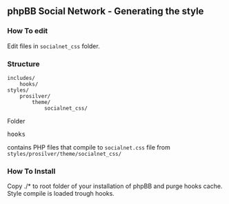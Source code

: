 ## phpBB Social Network - Generating the style

### How To edit
Edit files in <code>socialnet_css</code> folder.

### Structure
```
includes/
	hooks/
styles/
	prosilver/
		theme/
			socialnet_css/
```
Folder <pre>hooks</pre> contains PHP files that compile to <code>socialnet.css</code> file from <code>styles/prosilver/theme/socialnet_css/</code>

### How To Install
Copy ./* to root folder of your installation of phpBB and purge hooks cache.
Style compile is loaded trough hooks.